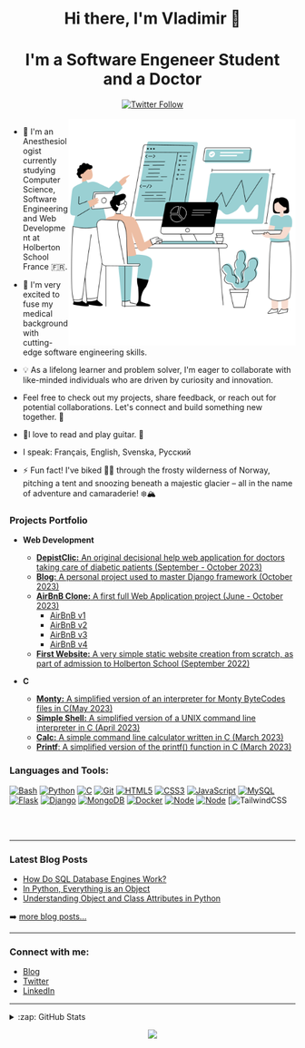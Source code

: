 <h1 align="center">Hi there, I'm Vladimir  👋</h1>
<h1 align="center">I'm a Software Engeneer Student and a Doctor</h1>


<div align="center">
    <a href="https://twitter.com/v_dav_dev">
        <img src="https://img.shields.io/twitter/follow/v_dav_dev" alt="Twitter Follow">
    </a>
</div>


<br/>

<img src="https://github.com/v-dav/v-dav/blob/main/Sans%20titre%20(1).png" min-width="400px" max-width="400px" width="400px" align="right" alt="Computr">
   
- 🌱 I'm an Anesthesiologist currently studying Computer Science, Software Engineering and Web Development at Holberton School France 🇫🇷. 

- 🔭 I'm very excited to fuse my medical background with cutting-edge software engineering skills.

- :bulb: As a lifelong learner and problem solver, I'm eager to collaborate with like-minded individuals who are driven by curiosity and innovation. 

- Feel free to check out my projects, share feedback, or reach out for potential collaborations. Let's connect and build something new together. 🚀

- :book:I love to read and play guitar. :guitar:
  
- I speak: Français, English, Svenska, Русский

- ⚡ Fun fact! I've biked 🚴‍♂️ through the frosty wilderness of Norway, pitching a tent and snoozing beneath a majestic glacier – all in the name of adventure and camaraderie! ❄️🏔️

### Projects Portfolio
- **Web Development**
  	- [**DepistClic:** An original decisional help web application for doctors taking care of diabetic patients (September - October 2023)](https://github.com/v-dav/DepistClic)
	- [**Blog:** A personal project used to master Django framework (October 2023)](https://github.com/v-dav/learn_django)
  	- [**AirBnB Clone:** A first full Web Application project (June - October 2023)](https://github.com/v-dav/holbertonschool-AirBnB_clone/)
		- [AirBnB v1](https://github.com/v-dav/holbertonschool-AirBnB_clone)
		- [AirBnB v2](https://github.com/v-dav/holbertonschool-AirBnB_clone_v2)
		- [AirBnB v3](https://github.com/v-dav/holbertonschool-AirBnB_clone_v3)
  		- [AirBnB v4](https://github.com/v-dav/holbertonschool-AirBnB_clone_v4) 
	- [**First Website:** A very simple static website creation from scratch, as part of admission to Holberton School (September 2022)](https://github.com/v-dav/holbertonschool-admission_test)
   
 - **C**
	 - [**Monty:** A simplified version of an interpreter for Monty ByteCodes files in C(May 2023)](https://github.com/v-dav/holbertonschool-monty)
	 - [**Simple Shell:** A simplified version of a UNIX command line interpreter in C (April 2023)](https://github.com/v-dav/holbertonschool-simple_shell)
  	- [**Calc:** A simple command line calculator written in C (March 2023)](https://github.com/v-dav/holbertonschool-low_level_programming/tree/ff125d9296f2c08d73a4d43540cdc2a621e75708/function_pointers)
	 - [**Printf**: A simplified version of the printf() function in C (March 2023)](https://github.com/v-dav/holbertonschool-printf)


### Languages and Tools:

[![Bash](https://img.shields.io/badge/bash-black?style=for-the-badge&logo=gnu-bash&logoColor=white)](https://github.com/v-dav)
[![Python](https://img.shields.io/badge/python-black?style=for-the-badge&logo=python)](https://github.com/v-dav)
[![C](https://img.shields.io/badge/c-black?style=for-the-badge&logo=c)](https://github.com/v-dav)
[![Git](https://img.shields.io/badge/GIT-black?style=for-the-badge&logo=git&logoColor=white)](https://github.com/v-dav)
[![HTML5](https://img.shields.io/badge/html5-black?style=for-the-badge&logo=html5)](https://github.com/v-dav)
[![CSS3](https://img.shields.io/badge/css3-black?style=for-the-badge&logo=css3)](https://github.com/v-dav)
[![JavaScript](https://img.shields.io/badge/JavaScript-black?style=for-the-badge&logo=javascript&logoColor=F7DF1E)](https://github.com/v-dav)
[![MySQL](https://img.shields.io/badge/MySQL-black?style=for-the-badge&logo=mysql&logoColor=white)](https://github.com/v-dav)
[![Flask](https://img.shields.io/badge/flask-%23000.svg?style=for-the-badge&logo=flask&logoColor=white)](https://github.com/v-dav)
[![Django](https://img.shields.io/badge/Django-black?style=for-the-badge&logo=django&logoColor=green)](https://github.com/v-dav)
[![MongoDB](https://img.shields.io/badge/MongoDB-black?style=for-the-badge&logo=mongodb&logoColor=white)](https://github.com/v-dav)
[![Docker](https://img.shields.io/badge/Docker-black?style=for-the-badge&logo=docker&logoColor=white)](https://github.com/v-dav)
[![Node](https://img.shields.io/badge/Node%20js-black?style=for-the-badge&logo=nodedotjs&logoColor=white)](https://github.com/v-dav)
[![Node](https://img.shields.io/badge/Express%20js-black?style=for-the-badge&logo=express&logoColor=white)](https://github.com/v-dav)
[![TailwindCSS](https://img.shields.io/badge/Tailwind_CSS-black?style=for-the-badge&logo=tailwind-css&logoColor=white)

<br />
<br />

---

### Latest Blog Posts

- [How Do SQL Database Engines Work?](https://medium.com/@v-dav/how-do-sql-database-engines-work-fa8c0300ea78)
- [In Python, Everything is an Object](https://medium.com/@v-dav/in-python-everything-is-an-object-f4ae19fa47f3)
- [Understanding Object and Class Attributes in Python](https://medium.com/@v-dav/understanding-object-and-class-attributes-in-python-132bf918d023)
  
➡️ [more blog posts...](https://medium.com/@v-dav)

---
### Connect with me:
- [Blog](https://medium.com/@v-dav)
- [Twitter](https://twitter.com/v_dav_dev)
- [LinkedIn](https://www.linkedin.com/in/vladimir-davidov/)

---

<details>
<summary>:zap: GitHub Stats</summary>
<p align="center">
  <a href="https://github.com/v-dav">
    <img src="http://github-profile-summary-cards.vercel.app/api/cards/profile-details?username=v-dav&theme=transparent" />
  </a>
  <a href="https://github.com/v-dav">
    <img src="https://github-readme-streak-stats.herokuapp.com/?user=v-dav&hide_border=true&card_width=338&theme=transparent" />
  </a>
  <a href="https://github.com/v-dav">
    <img src="http://github-profile-summary-cards.vercel.app/api/cards/stats?username=v-dav&theme=transparent" />
  </a>
  <a href="https://github.com/v-dav">
    <img src="https://github-readme-stats.vercel.app/api/top-langs/?username=v-dav&langs_count=10&card_width=699&hide_border=true&theme=transparent" />
  </a>
</p>
</details>

<p align="center">
  <a href="https://github.com/v-dav">
    <img src="https://komarev.com/ghpvc/?username=v-dav&color=blue&style=flat)" />
  </a>
</p>
